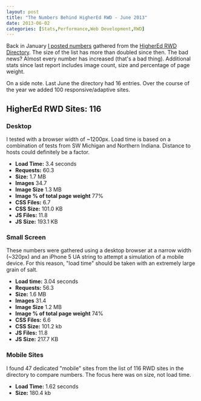 ```yaml
---
layout: post
title: "The Numbers Behind HigherEd RWD - June 2013"
date: 2013-06-02
categories: [Stats,Performance,Web Development,RWD]
---
```

Back in January [I posted numbers](/2013/01/the-numbers-behind-highered-rwd/) gathered from the [HigherEd RWD Directory](/highered-rwd-directory/). The size of the list has more than doubled since then. The bad news? Almost every number has increased (that's a bad thing). Additional stats since last report includes image count, size and percentage of page weight.

On a side note. Last June the directory had 16 entries. Over the course of the year we added 100 responsive/adaptive sites.
<!--more-->

## HigherEd RWD Sites: 116

### Desktop

I tested with a browser width of ~1200px. Load time is based on a combination of tests from SW Michigan and Northern Indiana. Distance to hosts could definitely be a factor.

* **Load Time:** 3.4 seconds
* **Requests:** 60.3
* **Size:** 1.7 MB
* **Images** 34.7
* **Image Size** 1.3 MB
* **Image % of total page weight** 77%
* **CSS Files:** 6.7
* **CSS Size:** 101.0 KB
* **JS Files:** 11.8
* **JS Size:** 193.1 KB

### Small Screen

These numbers were gathered using a desktop browser at a narrow width (~320px) and an iPhone 5 UA string to attempt a simulation of a mobile device. For this reason, "load time" should be taken with an extremely large grain of salt.

* **Load time:** 3.04 seconds
* **Requests:** 56.3
* **Size:** 1.6 MB
* **Images** 31.4
* **Image Size** 1.2 MB
* **Image % of total page weight** 74%
* **CSS Files:** 6.6
* **CSS Size:** 101.2 kb
* **JS Files:** 11.8
* **JS Size:** 217.7 KB

### Mobile Sites

I found 47 dedicated "mobile" sites from the list of 116 RWD sites in the directory to compare numbers. The focus here was on size, not load time.

* **Load Time:** 1.62 seconds
* **Size:** 180.4 kb